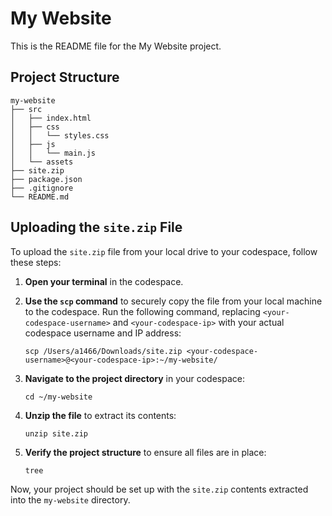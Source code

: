 # My Website

This is the README file for the My Website project.

## Project Structure

```
my-website
├── src
│   ├── index.html
│   ├── css
│   │   └── styles.css
│   ├── js
│   │   └── main.js
│   └── assets
├── site.zip
├── package.json
├── .gitignore
└── README.md
```

## Uploading the `site.zip` File

To upload the `site.zip` file from your local drive to your codespace, follow these steps:

1. **Open your terminal** in the codespace.

2. **Use the `scp` command** to securely copy the file from your local machine to the codespace. Run the following command, replacing `<your-codespace-username>` and `<your-codespace-ip>` with your actual codespace username and IP address:

   ```
   scp /Users/a1466/Downloads/site.zip <your-codespace-username>@<your-codespace-ip>:~/my-website/
   ```

3. **Navigate to the project directory** in your codespace:

   ```
   cd ~/my-website
   ```

4. **Unzip the file** to extract its contents:

   ```
   unzip site.zip
   ```

5. **Verify the project structure** to ensure all files are in place:

   ```
   tree
   ```

Now, your project should be set up with the `site.zip` contents extracted into the `my-website` directory.